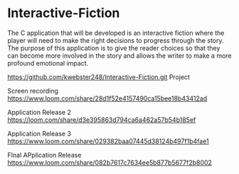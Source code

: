 # Interactive-Fiction

The C application that will be developed is an interactive fiction where the player will need to make the right decisions to progress through the story. The purpose of this application is to give the reader choices so that they can become more involved in the story and allows the writer to make a more profound emotional impact.

https://github.com/kwebster248/Interactive-Fiction.git  Project


Screen recording https://www.loom.com/share/28d1f52e4157490ca15bee18b43412ad 

Application Release 2 https://loom.com/share/d3e395863d794ca6a462a57b54b185ef

Application Release 3 https://www.loom.com/share/029382baa07445d38124b497f1b4fae1

FInal APplication Release https://www.loom.com/share/082b7617c7634ee5b877b5677f2b8002
